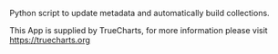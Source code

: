 Python script to update metadata and automatically build collections.

This App is supplied by TrueCharts, for more information please visit https://truecharts.org
